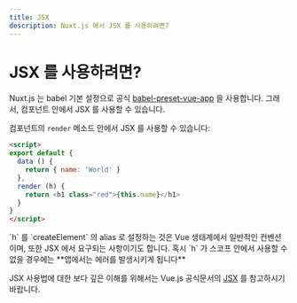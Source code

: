 ```yaml
---
title: JSX
description: Nuxt.js 에서 JSX 를 사용하려면?
---
```


<!-- title: JSX -->
<!-- description: How to use JSX with Nuxt.js? -->

<!-- # How to use JSX? -->

# JSX 를 사용하려면?

<!-- Nuxt.js use the official [babel-preset-vue-app](https://github.com/vuejs/babel-preset-vue-app) for babel default configuration, so you can use JSX in your components. -->

Nuxt.js 는 babel 기본 설정으로 공식 [babel-preset-vue-app](https://github.com/vuejs/babel-preset-vue-app) 을 사용합니다. 그래서, 컴포넌트 안에서 JSX 를 사용할 수 있습니다.

<!-- You can now use JSX in your `render` method of your components: -->

컴포넌트의 `render` 메소드 안에서 JSX 를 사용할 수 있습니다:

```html
<script>
export default {
  data () {
    return { name: 'World' }
  },
  render (h) {
    return <h1 class="red">{this.name}</h1>
  }
}
</script>
```

<!-- <p class="Alert Alert--info">Aliasing `createElement` to `h` is a common convention you’ll see in the Vue ecosystem and is actually required for JSX. If `h` is not available in the scope, **your app will throw an error**.</p> -->

<p class="Alert Alert--info">`h` 를 `createElement` 의 alias 로 설정하는 것은 Vue 생태계에서 일반적인 컨벤션이며, 또한 JSX 에서 요구되는 사항이기도 합니다. 혹시 `h` 가 스코프 안에서 사용할 수 없을 경우에는 **앱에서는 에러를 발생시키게 됩니다** </p>

<!-- You can learn more how to use it in the [JSX section](https://vuejs.org/v2/guide/render-function.html#JSX) of the Vue.js documentation. -->

JSX 사용법에 대한 보다 깊은 이해를 위해서는 Vue.js 공식문서의  [JSX](https://kr.vuejs.org/v2/guide/render-function.html#JSX) 를 참고하시기 바랍니다.
